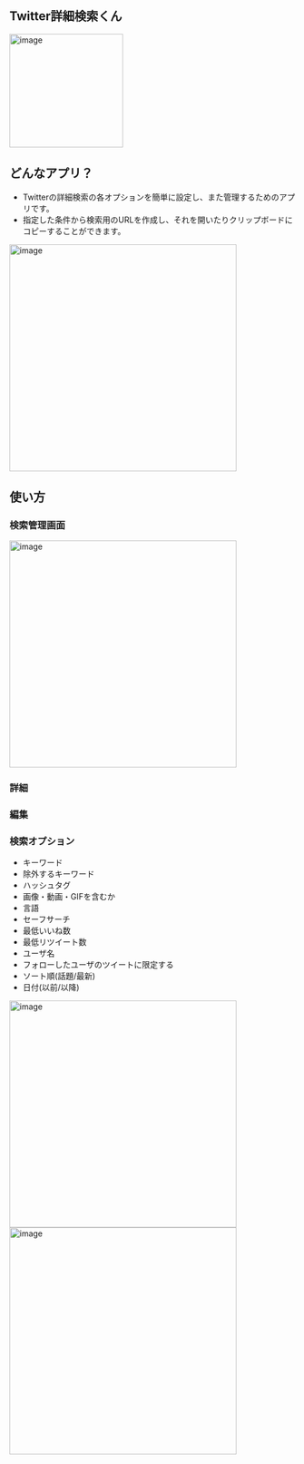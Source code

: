 ## Twitter詳細検索くん

<img width="200" alt="image" src="https://i.imgur.com/wHCgQWO.png">

## どんなアプリ？

- Twitterの詳細検索の各オプションを簡単に設定し、また管理するためのアプリです。
- 指定した条件から検索用のURLを作成し、それを開いたりクリップボードにコピーすることができます。

<img width="400" alt="image" src="https://i.imgur.com/Fj8n5wu.jpg">



## 使い方
### 検索管理画面

<img width="400" alt="image" src="https://i.imgur.com/WYMcbpx.png">

### 詳細

### 編集

### 検索オプション
- キーワード
- 除外するキーワード
- ハッシュタグ
- 画像・動画・GIFを含むか
- 言語
- セーフサーチ
- 最低いいね数
- 最低リツイート数
- ユーザ名
- フォローしたユーザのツイートに限定する
- ソート順(話題/最新)
- 日付(以前/以降)

<img width="400" alt="image" src="https://i.imgur.com/hvKwp2B.jpg">

<img width="400" alt="image" src="https://i.imgur.com/5gVJuff.jpg">
